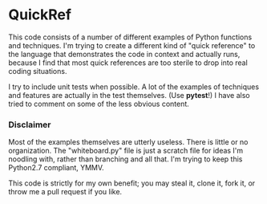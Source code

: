 # QuickRef
This code consists of a number of different examples of Python functions and techniques. I'm trying to create a different kind of "quick reference" to the language that demonstrates the code in context and actually runs, because I find that most quick references are too sterile to drop into real coding situations.

I try to include unit tests when possible. A lot of the examples of techniques and features are actually in the test themselves. (Use **pytest**!) I have also tried to comment on some of the less obvious content.

### Disclaimer
Most of the examples themselves are utterly useless. There is little or no organization. The "whiteboard.py" file is just a scratch file for ideas I'm noodling with, rather than branching and all that. I'm trying to keep this Python2.7 compliant, YMMV.

This code is strictly for my own benefit; you may steal it, clone it, fork it, or throw me a pull request if you like.
